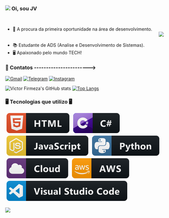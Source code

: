 ### <img src="https://user-images.githubusercontent.com/74038190/214644152-52f47eb3-5e31-4f47-8758-05c9468d5596.gif" width="25"> Oi, sou JV 
<br>

- 💬 A procura da primeira oportunidade na área de desenvolvimento.<div align="right"><img src="https://user-images.githubusercontent.com/74038190/216120974-24a76b31-7f39-41f1-a38f-b3c1377cc612.png" width="50">
</div>

- 📚 Estudante de ADS (Analise e Desenvolvimento de Sistemas).
- 🖥️ Apaixonado pelo mundo TECH!

### 📲 Contatos ----------------------->
[![Gmail](https://img.shields.io/badge/Gmail-D14836?style=for-the-badge&logo=gmail&logoColor=white)](mailto:jvfirmeza@gmail.com)
[![Telegram](https://img.shields.io/badge/Telegram-2CA5E0?style=for-the-badge&logo=telegram&logoColor=white)](https://t.me/victorfirmeza)
[![Instagram](https://img.shields.io/badge/Instagram-E4405F?style=for-the-badge&logo=instagram&logoColor=white)](https://www.instagram.com/victorfirmeza/)

![Victor Firmeza's GitHub stats](https://github-readme-stats.vercel.app/api?username=victorfirmeza&show_icons=true&theme=dracula)   [![Top Langs](https://github-readme-stats.vercel.app/api/top-langs/?username=victorfirmeza)](https://github.com/anuraghazra/github-readme-stats)

### 🖥️ Tecnologias que utilizo 🖥️
<div style="display: incline_block">
   <img src="https://raw.githubusercontent.com/8bithemant/8bithemant/master/svg/dev/languages/html.svg" alt="html" style="vertical-align:top; margin:4px">    
   <img src="https://raw.githubusercontent.com/8bithemant/8bithemant/master/svg/dev/languages/csharp.svg" alt="csharp" style="vertical-align:top; margin:4px">
   <img src="https://raw.githubusercontent.com/8bithemant/8bithemant/master/svg/dev/languages/js.svg" alt="js" style="vertical-align:top; margin:4px">
   <img src="https://raw.githubusercontent.com/8bithemant/8bithemant/master/svg/dev/languages/python.svg" alt="python" style="vertical-align:top; margin:4px">
   <img src="https://raw.githubusercontent.com/8bithemant/8bithemant/master/svg/dev/misc/cloud.svg" alt="cloud" style="vertical-align:top; margin:4px">
   <img src="https://raw.githubusercontent.com/8bithemant/8bithemant/master/svg/dev/services/aws.svg" alt="aws" style="vertical-align:top; margin:4px">
   <img src="https://raw.githubusercontent.com/8bithemant/8bithemant/master/svg/dev/tools/visualstudio_code.svg" alt="vscode" style="vertical-align:top; margin:4px">
</div><br>
<img src="https://user-images.githubusercontent.com/74038190/225813708-98b745f2-7d22-48cf-9150-083f1b00d6c9.gif" width="800">
<br><br>
